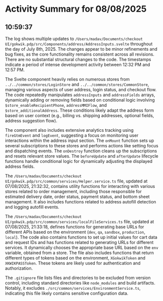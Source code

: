 # Activity Summary for 08/08/2025

## 10:59:37
The log shows multiple updates to `/Users/madav/Documents/checkout UI/gokwik.pdp/src/Components/address/AddressInputs.svelte` throughout the day of July 8th, 2025.  The changes appear to be minor refinements and bug fixes, as the core functionality remains consistent across all revisions. There are no substantial structural changes to the code.  The timestamps indicate a period of intense development activity between 12:32 PM and 12:57 PM.

The Svelte component heavily relies on numerous stores from `../../common/stores/LoginStore` and `../../common/stores/CommonStore`, managing various aspects of user address, login status, and checkout flow.  The code repeatedly manipulates `addressInputs` and `addressFields` arrays, dynamically adding or removing fields based on conditional logic involving `$store_enableRecipientPhone`, `addressMMIFlow`, and `$store_additionalAddress`.  These conditions likely adapt the address form based on user context (e.g., billing vs. shipping addresses, optional fields, address suggestion flow).

The component also includes extensive analytics tracking using `fireGtmEvent` and `logEvent`, suggesting a focus on monitoring user interactions within the address input section.  The `onMount` function sets up several subscriptions to these stores and performs actions like setting focus and dispatching events. The `onDestroy` function cleans up the subscriptions and resets relevant store values.  The `beforeUpdate` and `afterUpdate` lifecycle functions handle conditional logic for dynamically adjusting the displayed address fields.

The `/Users/madav/Documents/checkout UI/gokwik.pdp/src/common/services/Helper.service.ts` file, updated at 07/08/2025, 21:32:32, contains utility functions for interacting with various stores related to order management, including those responsible for estimated delivery date, order status, payment status, and bottom sheet management. It also includes functions related to address autofill detection and logging autofill events.

The `/Users/madav/Documents/checkout UI/gokwik.pdp/src/common/services/localFileServices.ts` file, updated at 07/08/2025, 21:33:18, defines functions for generating base URLs for different APIs based on the environment (`dev`, `qa`, `sandbox`, `production`, `local`). The code also contains functions to set up initial values for cart data and request IDs and has functions related to generating URLs for different services.  It dynamically chooses the appropriate base URL based on the `env` variable, obtained from a store. The file also includes functions that return different types of tokens based on the environment,  `XGokwikToken` and `XKWIKPASSToken`.  These tokens are likely used for authentication and authorization.


The `.gitignore` file lists files and directories to be excluded from version control, including standard directories like `node_modules` and build artifacts. Notably, it excludes `./src/common/services/EnvironmentService.ts`, indicating this file likely contains sensitive configuration data.
